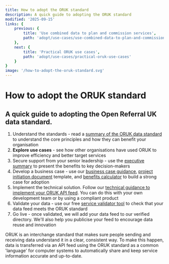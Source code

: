 ```yaml
---
title: How to adopt the ORUK standard
description: A quick guide to adopting the ORUK standard
modified: '2025-09-15'
links: {
    previous: {
        title: 'Use combined data to plan and commission services',
        path: 'adopt/use-cases/use-combined-data-to-plan-and-commission-services'
    },
    next: {
        title: 'Practical ORUK use cases',
        path: 'adopt/use-cases/practical-oruk-use-cases'
    }
}
image: '/how-to-adopt-the-oruk-standard.svg'
---
```


# How to adopt the ORUK standard

## A quick guide to adopting the Open Referral UK data standard.

1. Understand the standards - read a [summary of the ORUK data standard](
/about/10-introducing) to understand the core principles and how they can benefit your organisation
2. **Explore use cases** - see how other organisations have used ORUK to improve efficiency and better target services
3. Secure support from your senior leadership - use the [executive summary](/adopt/01_summary) to present the benefits to key decision-makers
4. Develop a business case - use our [business case guidance](/adopt/02_business_case), [project initiation document](/adopt/03_pid) template, and [benefits calculator](/adopt/04_benefits_calculator) to build a strong case for adoption
5. Implement the technical solution. Follow our [technical guidance to implement your ORUK API feed](/developers/overview). You can do this with your own development team or by using a compliant product
6. Validate your data - use our free [service validator tool](/developers/overview) to check that your data feed meets the ORUK standard
7. Go live - once validated, we will add your data feed to our verified directory. We'll also help you publicise your feed to encourage data reuse and innovation


ORUK is an interchange standard that makes sure people sending and receiving data understand it in a clear, consistent way. To make this happen, data is transferred via an API feed using the ORUK standard as a common 'language' for computer systems to automatically share and keep service information accurate and up-to-date. 
